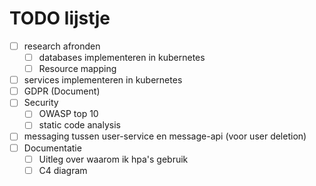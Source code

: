 # TODO lijstje

- [ ] research afronden
  - [ ] databases implementeren in kubernetes
  - [ ] Resource mapping
- [ ] services implementeren in kubernetes
- [ ] GDPR (Document)
- [ ] Security
  - [ ] OWASP top 10
  - [ ] static code analysis
- [ ] messaging tussen user-service en message-api (voor user deletion)
- [ ] Documentatie
  - [ ] Uitleg over waarom ik hpa's gebruik
  - [ ] C4 diagram